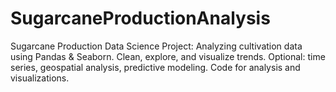 # SugarcaneProductionAnalysis
Sugarcane Production Data Science Project: Analyzing cultivation data using Pandas &amp; Seaborn. Clean, explore, and visualize trends. Optional: time series, geospatial analysis, predictive modeling. Code for analysis and visualizations.
